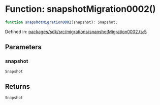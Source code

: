 # Function: snapshotMigration0002()

```ts
function snapshotMigration0002(snapshot): Snapshot;
```

Defined in: [packages/sdk/src/migrations/snapshotMigration0002.ts:5](https://github.com/towns-protocol/towns/blob/0db1fd0ac7258e8db8cedfb6183e8eade8284fa1/packages/sdk/src/migrations/snapshotMigration0002.ts#L5)

## Parameters

### snapshot

`Snapshot`

## Returns

`Snapshot`
